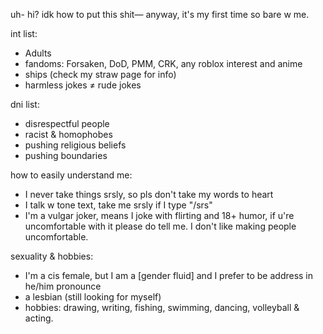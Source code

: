 uh- hi? idk how to put this shit— anyway, it's my first time so bare w me.

int list:
- Adults
- fandoms: Forsaken, DoD, PMM, CRK, any roblox interest and anime
- ships (check my straw page for info)
- harmless jokes ≠ rude jokes

dni list:
- disrespectful people
- racist & homophobes
- pushing religious beliefs
- pushing boundaries

 how to easily understand me:
 - I never take things srsly, so pls don't take my words to heart
 - I talk w tone text, take me srsly if I type "/srs"
 - I'm a vulgar joker, means I joke with flirting and 18+ humor, if u're uncomfortable with it please do tell me. I don't like making people uncomfortable.

sexuality & hobbies:
- I'm a cis female, but I am a [gender fluid] and I prefer to be address in he/him pronounce
- a lesbian (still looking for myself) 
- hobbies: drawing, writing, fishing, swimming, dancing, volleyball & acting. 
